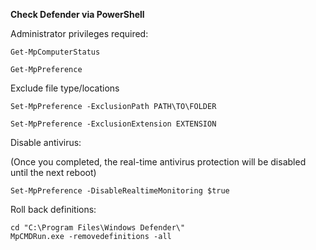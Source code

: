 **Check Defender via PowerShell**

Administrator privileges required:
```
Get-MpComputerStatus

Get-MpPreference

```
Exclude file type/locations

```
Set-MpPreference -ExclusionPath PATH\TO\FOLDER

Set-MpPreference -ExclusionExtension EXTENSION
```
Disable antivirus:

(Once you completed, the real-time antivirus protection will be disabled until the next reboot)
```
Set-MpPreference -DisableRealtimeMonitoring $true

```
Roll back definitions:
```
cd "C:\Program Files\Windows Defender\"
MpCMDRun.exe -removedefinitions -all
```
